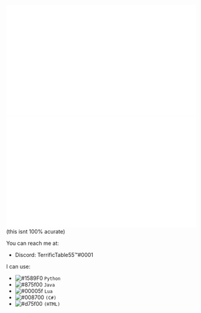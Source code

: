 ![](https://github.com/TerrificTable/github-stats/blob/master/generated/overview.svg)
![](https://github.com/TerrificTable/github-stats/blob/master/generated/languages.svg)
(this isnt 100% acurate)

You can reach me at:
  - Discord: TerrificTable55™#0001

I can use:
  - ![#1589F0](https://via.placeholder.com/15/1589F0/000000?text=+) `Python`
  - ![#875f00](https://via.placeholder.com/15/875f00/000000?text=+) `Java`
  - ![#00005f](https://via.placeholder.com/15/00005f/000000?text=+) `Lua`
  - ![#008700](https://via.placeholder.com/15/008700/000000?text=+) `(C#)`
  - ![#d75f00](https://via.placeholder.com/15/d75f00/000000?text=+) `(HTML)`
